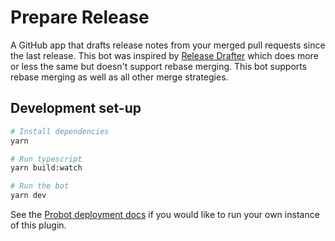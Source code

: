 # Prepare Release

A GitHub app that drafts release notes from your merged pull requests since the last release. This bot was inspired by [Release Drafter](https://github.com/toolmantim/release-drafter) which does more or less the same but doesn't support rebase merging. This bot supports rebase merging as well as all other merge strategies.

## Development set-up

```sh
# Install dependencies
yarn

# Run typescript
yarn build:watch

# Run the bot
yarn dev
```

See the [Probot deployment docs](https://probot.github.io/docs/deployment/) if you would like to run your own instance of this plugin.
